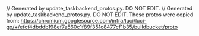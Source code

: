 // Generated by update_taskbackend_protos.py. DO NOT EDIT.
// Generated by update_taskbackend_protos.py. DO NOT EDIT.
These protos were copied from:
https://chromium.googlesource.com/infra/luci/luci-go/+/efcf4dbddb198ef7a560c1f89f351c8477cf1b35/buildbucket/proto
